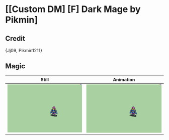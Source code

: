 # [\[Custom DM\] \[F\] Dark Mage by Pikmin]

## Credit

{Jj09, Pikmin1211}

## Magic

| Still | Animation |
| :---: | :-------: |
| ![Magic still](./Magic_000.png) | ![Magic animation](./Magic.gif) |

